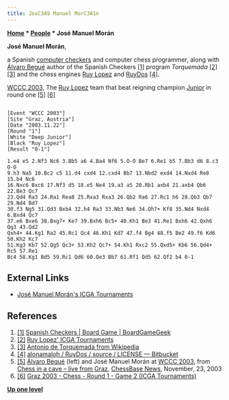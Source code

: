 ```yaml
---
title: JosC3A9 Manuel MorC3A1n
---
```

**[Home](Home "Home") \* [People](People "People") \* José Manuel Morán**


**José Manuel Morán**,  

a Spanish [computer checkers](Checkers "Checkers") and computer chess programmer, along with [Álvaro Begué](%C3%81lvaro_Begu%C3%A9 "Álvaro Begué") author of the Spanish Checkers <a id="cite-note-1" href="#cite-ref-1">[1]</a> program *Torquemada* <a id="cite-note-2" href="#cite-ref-2">[2]</a> <a id="cite-note-3" href="#cite-ref-3">[3]</a> and the chess engines [Ruy Lopez](Ruy_Lopez "Ruy Lopez") and [RuyDos](RuyDos "RuyDos") <a id="cite-note-4" href="#cite-ref-4">[4]</a>.






 [](File:%C3%81lvaroAndJos%C3%A9Graz2003.jpg) 
[WCCC 2003](WCCC_2003 "WCCC 2003"), The [Ruy Lopez](Ruy_Lopez "Ruy Lopez") team that beat reigning champion [Junior](Junior "Junior") in round one <a id="cite-note-5" href="#cite-ref-5">[5]</a> <a id="cite-note-6" href="#cite-ref-6">[6]</a>




```

[Event "WCCC 2003"]
[Site "Graz, Austria"]
[Date "2003.11.22"]
[Round "1"]
[White "Deep Junior"]
[Black "Ruy Lopez"]
[Result "0-1"]

1.e4 e5 2.Nf3 Nc6 3.Bb5 a6 4.Ba4 Nf6 5.O-O Be7 6.Re1 b5 7.Bb3 d6 8.c3 O-O 
9.h3 Na5 10.Bc2 c5 11.d4 cxd4 12.cxd4 Bb7 13.Nbd2 exd4 14.Nxd4 Re8 15.b4 Nc6 
16.Nxc6 Bxc6 17.Nf3 d5 18.e5 Ne4 19.a3 a5 20.Rb1 axb4 21.axb4 Qb6 22.Be3 Qc7 
23.Qd4 Ra3 24.Ra1 Rea8 25.Rxa3 Rxa3 26.Qb2 Ra6 27.Rc1 h6 28.Qb3 Qb7 29.Nd4 Bd7 
30.f3 Ng5 31.Qd3 Bxb4 32.h4 Ra3 33.Nb3 Ne6 34.Qh7+ Kf8 35.Nd4 Nxd4 6.Bxd4 Qc7 
37.e6 Bxe6 38.Bxg7+ Ke7 39.Bxh6 Bc5+ 40.Kh1 Be3 41.Re1 Bxh6 42.Qxh6 Qg3 43.Qd2 
Qxh4+ 44.Kg1 Ra2 45.Rc1 Qc4 46.Kh1 Kd7 47.f4 Bg4 48.f5 Be2 49.f6 Kd6 50.Kh2 Kc7 
51.Kg3 Kb7 52.Qg5 Qc3+ 53.Kh2 Qc7+ 54.Kh1 Rxc2 55.Qxd5+ Kb6 56.Qd4+ Rc5 57.Re1 
Bc4 58.Kg1 Bd5 59.Rc1 Qd6 60.Qe3 Bb7 61.Rf1 Qd5 62.Qf2 b4 0-1 

```

## External Links


* [José Manuel Morán's ICGA Tournaments](https://www.game-ai-forum.org/icga-tournaments/person.php?id=74)


## References


1. <a id="cite-ref-1" href="#cite-note-1">[1]</a> [Spanish Checkers | Board Game | BoardGameGeek](https://boardgamegeek.com/boardgame/36250/spanish-checkers)
2. <a id="cite-ref-2" href="#cite-note-2">[2]</a> [Ruy Lopez' ICGA Tournaments](https://www.game-ai-forum.org/icga-tournaments/program.php?id=96)
3. <a id="cite-ref-3" href="#cite-note-3">[3]</a> [Antonio de Torquemada from Wikipedia](https://en.wikipedia.org/wiki/Antonio_de_Torquemada)
4. <a id="cite-ref-4" href="#cite-note-4">[4]</a> [alonamaloh / RuyDos / source / LICENSE — Bitbucket](https://bitbucket.org/alonamaloh/ruydos/src/88d7ffc1026339c334ee75d234a8df9e6af2ca34/LICENSE?at=default)
5. <a id="cite-ref-5" href="#cite-note-5">[5]</a> [Álvaro Begué](%C3%81lvaro_Begu%C3%A9 "Álvaro Begué") (left) and José Manuel Morán at [WCCC 2003](WCCC_2003 "WCCC 2003"), from [Chess in a cave – live from Graz](https://en.chessbase.com/post/che-in-a-cave-live-from-graz), [ChessBase News](ChessBase "ChessBase"), November, 23, 2003
6. <a id="cite-ref-6" href="#cite-note-6">[6]</a> [Graz 2003 - Chess - Round 1 - Game 2 (ICGA Tournaments)](https://www.game-ai-forum.org/icga-tournaments/round.php?tournament=2&round=1&id=2)

**[Up one level](People "People")**







 
